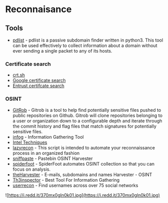 # Reconnaisance

## Tools

- [pdlist](https://github.com/gnebbia/pdlist) - pdlist is a passive subdomain finder written in python3. This tool can be used effectively to collect information about a domain without ever sending a single packet to any of its hosts.

### Certificate search
- [crt.sh](https://crt.sh/)
- [Google certificate search](https://transparencyreport.google.com/https/certificates?hl=en)
- [Entrust certifcate search](https://www.entrust.com/ct-search/)

### OSINT
- [GitRob](https://github.com/michenriksen/gitrob) - Gitrob is a tool to help find potentially sensitive files pushed to public repositories on Github. Gitrob will clone repositories belonging to a user or organization down to a configurable depth and iterate through the commit history and flag files that match signatures for potentially sensitive files.
- [infog](https://github.com/thelinuxchoice/infog) - Information Gathering Tool
- [Intel Techniques](https://inteltechniques.com/links.html)
- [lazyrecon](https://github.com/nahamsec/lazyrecon) - This script is intended to automate your reconnaissance process in an organized fashion
- [sniffpaste](https://github.com/needmorecowbell/sniff-paste) - Pastebin OSINT Harvester
- [spiderfoot](https://github.com/smicallef/spiderfoot) - SpiderFoot automates OSINT collection so that you can focus on analysis.
- [theHarvester](https://github.com/laramies/theHarvester) - E-mails, subdomains and names Harvester - OSINT
- [Th3inspector](https://github.com/Moham3dRiahi/Th3inspector) - Best Tool For Information Gathering
- [userrecon](https://github.com/thelinuxchoice/userrecon) - Find usernames across over 75 social networks 

![https://i.redd.it/370mx0gln0k01.jpg](https://i.redd.it/370mx0gln0k01.jpg)
